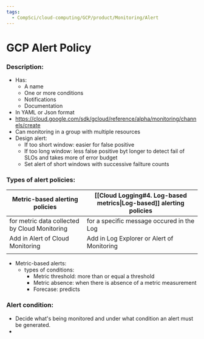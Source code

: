 ```yaml
---
tags:
  - CompSci/cloud-computing/GCP/product/Monitoring/Alert
---
```

# GCP Alert Policy
### Description:
- Has:
	- A name
	- ﻿﻿One or more conditions
	- ﻿﻿Notifications
	- ﻿﻿Documentation
- In YAML or Json format
- https://cloud.google.com/sdk/gcloud/reference/alpha/monitoring/channels/create
- Can monitoring in a group with multiple resources
- Design alert:
	- If too short window: easier for false positive
	- If too long window: less false positive byt longer to detect fail of SLOs and takes more of error budget
	- Set alert of short windows with successive failture counts
### Types of alert policies:
| Metric-based alerting policies | [[Cloud Logging#4. Log-based metrics\|Log-based]] alerting policies |
| ---- | ---- |
| for metric data collected by Cloud Monitoring | for a specific message occured in the Log |
| Add in Alert of Cloud Monitoring | Add in Log Explorer or Alert of Monitoring |
|  |  |
- Metric-based alerts:
	- types of conditions:
		- Metric threshold: more than or equal a threshold
		- Metric absence: when there is absence of a metric measurement
		- Forecase: predicts
### Alert condition:
- Decide what's being monitored and under what condition an alert must be generated.
- 
